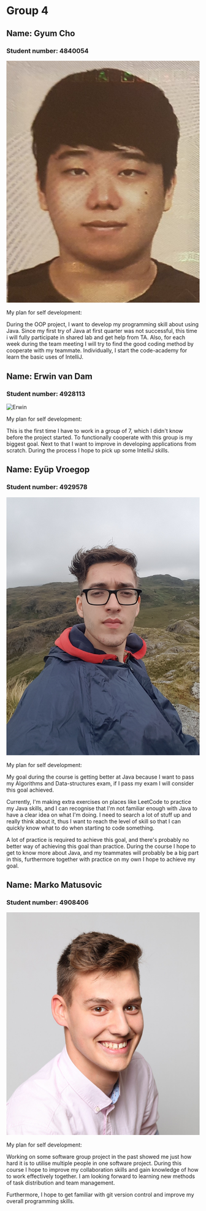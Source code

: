 # Group 4

## Name: Gyum Cho

### Student number: 4840054

![Gyum](Gyum_Picture.jpg)

My plan for self development:

During the OOP project, I want to develop my programming skill about using Java. Since my first try of Java at first quarter was not successful, this time i will fully participate in shared lab and get help from TA. Also, for each week during the team meeting I will try to find the good coding method by cooperate with my teammate. Individually, I start the code-academy for learn the basic uses of IntelliJ.


## Name: Erwin van Dam

### Student number: 4928113

![Erwin](Erwin_Picture.jpg)

My plan for self development:

This is the first time I have to work in a group of 7, which I didn't know before the project started. To functionally cooperate with this group is my biggest goal. Next to that I want to improve in developing applications from scratch. During the process I hope to pick up some IntelliJ skills.


## Name: Eyüp Vroegop

### Student number: 4929578

![Eyup](Eyup_Picture.jpg)

My plan for self development:

My goal during the course is getting better at Java because I want to pass my Algorithms and Data-structures exam, if I pass my exam I will consider this goal achieved.

Currently, I'm making extra exercises on places like LeetCode to practice my Java skills, and I can  recognise that I'm not familiar enough with Java to have a clear idea on what I'm doing. I need to search a lot of stuff up and really think about it, thus I want to reach the level of skill so that I can quickly know what to do when starting to code something.

A lot of practice is required to achieve this goal, and there's probably no better way of achieving this goal than practice. During the course I hope to get to know more about Java, and my teammates will probably be a big part in this, furthermore together with practice on my own I hope to achieve my goal.


## Name: Marko Matusovic

### Student number: 4908406

![Marko](Marko_Picture.jpg)

My plan for self development:

Working on some software group project in the past showed me just how hard it is to utilise multiple people in one software project. During this course I hope to improve my collaboration skills and gain knowledge of how to work effectively together. I am looking forward to learning new methods of task distribution and team management.

Furthermore, I hope to get familiar with git version control and improve my overall programming skills.
